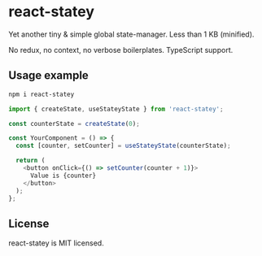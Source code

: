 # react-statey

Yet another tiny & simple global state-manager. Less than 1 KB (minified).

No redux, no context, no verbose boilerplates. TypeScript support.

## Usage example

```bash
npm i react-statey
```

```js
import { createState, useStateyState } from 'react-statey';

const counterState = createState(0);

const YourComponent = () => {
  const [counter, setCounter] = useStateyState(counterState);

  return (
    <button onClick={() => setCounter(counter + 1)}>
      Value is {counter}
    </button>
  );
};
```

## License

react-statey is MIT licensed.
